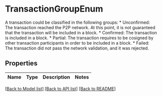 # TransactionGroupEnum

A transaction could be classified in the following groups: * Unconfirmed: The transaction reached the P2P network. At this point, it is not guaranteed that the transaction will be included in a block. * Confirmed: The transaction is included in a block. * Partial: The transaction requires to be cosigned by other transaction participants in order to be included in a block. * Failed: The transaction did not pass the network validation, and it was rejected. 

## Properties

Name | Type | Description | Notes
------------ | ------------- | ------------- | -------------

[[Back to Model list]](../README.md#documentation-for-models) [[Back to API list]](../README.md#documentation-for-api-endpoints) [[Back to README]](../README.md)



